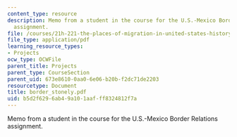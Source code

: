 ```yaml
---
content_type: resource
description: Memo from a student in the course for the U.S.-Mexico Border Relations
  assignment.
file: /courses/21h-221-the-places-of-migration-in-united-states-history-fall-2006/b5d2f6296ab49a101aafff8324812f7a_border_stonely.pdf
file_type: application/pdf
learning_resource_types:
- Projects
ocw_type: OCWFile
parent_title: Projects
parent_type: CourseSection
parent_uid: 673e8610-0aa0-6e06-b20b-f2dc71de2203
resourcetype: Document
title: border_stonely.pdf
uid: b5d2f629-6ab4-9a10-1aaf-ff8324812f7a
---
```

Memo from a student in the course for the U.S.-Mexico Border Relations assignment.

